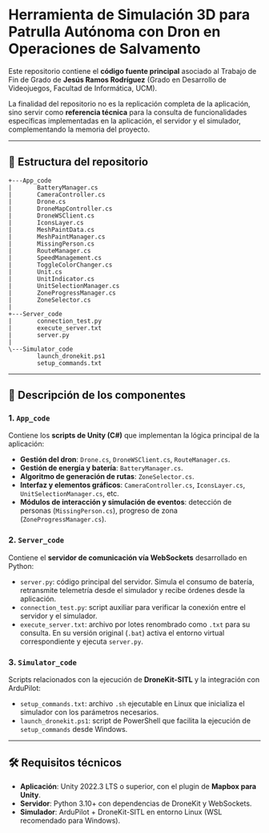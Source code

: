 # Herramienta de Simulación 3D para Patrulla Autónoma con Dron en Operaciones de Salvamento

Este repositorio contiene el **código fuente principal** asociado al Trabajo de Fin de Grado de **Jesús Ramos Rodríguez** (Grado en Desarrollo de Videojuegos, Facultad de Informática, UCM).

La finalidad del repositorio no es la replicación completa de la aplicación, sino servir como **referencia técnica** para la consulta de funcionalidades específicas implementadas en la aplicación, el servidor y el simulador, complementando la memoria del proyecto.

---

## 📂 Estructura del repositorio

```
+---App_code
|       BatteryManager.cs
|       CameraController.cs
|       Drone.cs
|       DroneMapController.cs
|       DroneWSClient.cs
|       IconsLayer.cs
|       MeshPaintData.cs
|       MeshPaintManager.cs
|       MissingPerson.cs
|       RouteManager.cs
|       SpeedManagement.cs
|       ToggleColorChanger.cs
|       Unit.cs
|       UnitIndicator.cs
|       UnitSelectionManager.cs
|       ZoneProgressManager.cs
|       ZoneSelector.cs
|
+---Server_code
|       connection_test.py
|       execute_server.txt
|       server.py
|
\---Simulator_code
        launch_dronekit.ps1
        setup_commands.txt
```

---

## 📌 Descripción de los componentes

### 1. `App_code`
Contiene los **scripts de Unity (C#)** que implementan la lógica principal de la aplicación:
- **Gestión del dron**: `Drone.cs`, `DroneWSClient.cs`, `RouteManager.cs`.
- **Gestión de energía y batería**: `BatteryManager.cs`.
- **Algoritmo de generación de rutas**: `ZoneSelector.cs`.
- **Interfaz y elementos gráficos**: `CameraController.cs`, `IconsLayer.cs`, `UnitSelectionManager.cs`, etc.
- **Módulos de interacción y simulación de eventos**: detección de personas (`MissingPerson.cs`), progreso de zona (`ZoneProgressManager.cs`).

### 2. `Server_code`
Contiene el **servidor de comunicación vía WebSockets** desarrollado en Python:
- `server.py`: código principal del servidor. Simula el consumo de batería, retransmite telemetría desde el simulador y recibe órdenes desde la aplicación.
- `connection_test.py`: script auxiliar para verificar la conexión entre el servidor y el simulador.
- `execute_server.txt`: archivo por lotes renombrado como `.txt` para su consulta. En su versión original (`.bat`) activa el entorno virtual correspondiente y ejecuta `server.py`.

### 3. `Simulator_code`
Scripts relacionados con la ejecución de **DroneKit-SITL** y la integración con ArduPilot:
- `setup_commands.txt`: archivo `.sh` ejecutable en Linux que inicializa el simulador con los parámetros necesarios.
- `launch_dronekit.ps1`: script de PowerShell que facilita la ejecución de `setup_commands` desde Windows.

---

## 🛠️ Requisitos técnicos

- **Aplicación**: Unity 2022.3 LTS o superior, con el plugin de **Mapbox para Unity**.  
- **Servidor**: Python 3.10+ con dependencias de DroneKit y WebSockets.  
- **Simulador**: ArduPilot + DroneKit-SITL en entorno Linux (WSL recomendado para Windows).

